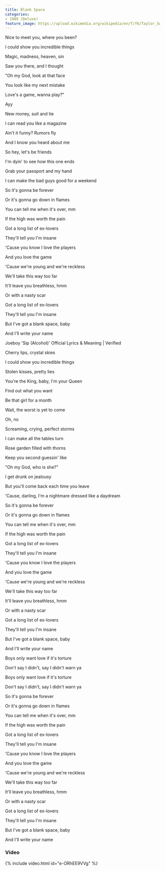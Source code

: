 ```yaml
---
title: Blank Space
categories:
- 1989 (Deluxe)
feature_image: https://upload.wikimedia.org/wikipedia/en/f/f6/Taylor_Swift_-_1989.png
--- 
```

Nice to meet you, where you been?

I could show you incredible things

Magic, madness, heaven, sin

Saw you there, and I thought

"Oh my God, look at that face

You look like my next mistake

Love's a game, wanna play?"

Ayy

New money, suit and tie

I can read you like a magazine

Ain't it funny? Rumors fly

And I know you heard about me

So hey, let's be friends

I'm dyin' to see how this one ends

Grab your passport and my hand

I can make the bad guys good for a weekend

So it's gonna be forever

Or it's gonna go down in flames

You can tell me when it's over, mm

If the high was worth the pain

Got a long list of ex-lovers

They'll tell you I'm insane

'Cause you know I love the players

And you love the game

'Cause we're young and we're reckless

We'll take this way too far

It'll leave you breathless, hmm

Or with a nasty scar

Got a long list of ex-lovers

They'll tell you I'm insane

But I've got a blank space, baby

And I'll write your name

Joeboy 'Sip (Alcohol)' Official Lyrics & Meaning | Verified

Cherry lips, crystal skies

I could show you incredible things

Stolen kisses, pretty lies

You're the King, baby, I'm your Queen

Find out what you want

Be that girl for a month

Wait, the worst is yet to come

Oh, no

Screaming, crying, perfect storms

I can make all the tables turn

Rose garden filled with thorns

Keep you second guessin' like

"Oh my God, who is she?"

I get drunk on jealousy

But you'll come back each time you leave

'Cause, darling, I'm a nightmare dressed like a daydream

So it's gonna be forever

Or it's gonna go down in flames

You can tell me when it's over, mm

If the high was worth the pain

Got a long list of ex-lovers

They'll tell you I'm insane

'Cause you know I love the players

And you love the game

'Cause we're young and we're reckless

We'll take this way too far

It'll leave you breathless, hmm

Or with a nasty scar

Got a long list of ex-lovers

They'll tell you I'm insane

But I've got a blank space, baby

And I'll write your name

Boys only want love if it's torture

Don't say I didn't, say I didn't warn ya

Boys only want love if it's torture

Don't say I didn't, say I didn't warn ya

So it's gonna be forever

Or it's gonna go down in flames

You can tell me when it's over, mm

If the high was worth the pain

Got a long list of ex-lovers

They'll tell you I'm insane

'Cause you know I love the players

And you love the game

'Cause we're young and we're reckless

We'll take this way too far

It'll leave you breathless, hmm

Or with a nasty scar

Got a long list of ex-lovers

They'll tell you I'm insane

But I've got a blank space, baby

And I'll write your name
### Video

{% include video.html id="e-ORhEE9VVg" %}

